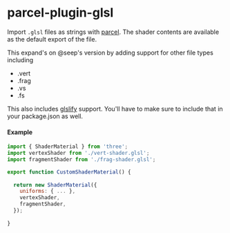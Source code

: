 # parcel-plugin-glsl

Import `.glsl` files as strings with [parcel](https://github.com/parcel-bundler/parcel). The shader
contents are available as the default export of the file.

This expand's on @seep's version by adding support for other file types including 
* .vert
* .frag
* .vs
* .fs

This also includes [glslify](https://github.com/glslify/glslify) support. You'll have to make sure to include that in your package.json as well. 

#### Example

```js
import { ShaderMaterial } from 'three';
import vertexShader from './vert-shader.glsl';
import fragmentShader from './frag-shader.glsl';

export function CustomShaderMaterial() {
  
  return new ShaderMaterial({
    uniforms: { ... },
    vertexShader,
    fragmentShader,
  });
  
}
```

